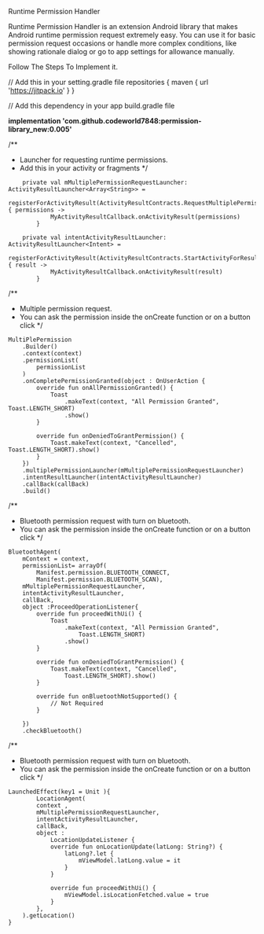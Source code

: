 Runtime Permission Handler

Runtime Permission Handler is an extension Android library that makes Android runtime permission request extremely easy. You can use it for basic permission request occasions or handle more complex conditions, like showing rationale dialog or go to app settings for allowance manually.

Follow The Steps To Implement it.

// Add this in your setting.gradle file
repositories {
			maven { url 'https://jitpack.io' }
		}



// Add this dependency in your app build.gradle file

**implementation 'com.github.codeworld7848:permission-library_new:0.005'**



/**
 * Launcher for requesting runtime permissions.
 * Add this in your activity or fragments
 */
 
```
    private val mMultiplePermissionRequestLauncher: ActivityResultLauncher<Array<String>> =
        registerForActivityResult(ActivityResultContracts.RequestMultiplePermissions()) { permissions ->
            MyActivityResultCallback.onActivityResult(permissions)
        }

    private val intentActivityResultLauncher: ActivityResultLauncher<Intent> =
        registerForActivityResult(ActivityResultContracts.StartActivityForResult()) { result ->
            MyActivityResultCallback.onActivityResult(result)
        }
```




/**
 * Multiple permission request.
 * You can ask the permission inside the onCreate function or on a button click
 */

```
MultiPlePermission
    .Builder()
    .context(context)
    .permissionList(
        permissionList
    )
    .onCompletePermissionGranted(object : OnUserAction {
        override fun onAllPermissionGranted() {
            Toast
                .makeText(context, "All Permission Granted", Toast.LENGTH_SHORT)
                .show()
        }

        override fun onDeniedToGrantPermission() {
            Toast.makeText(context, "Cancelled", Toast.LENGTH_SHORT).show()
        }
    })
    .multiplePermissionLauncher(mMultiplePermissionRequestLauncher)
    .intentResultLauncher(intentActivityResultLauncher)
    .callBack(callBack)
    .build()
```


/**
 * Bluetooth permission request with turn on bluetooth.
 * You can ask the permission inside the onCreate function or on a button click
 */

```
BluetoothAgent(
    mContext = context,
    permissionList= arrayOf(
        Manifest.permission.BLUETOOTH_CONNECT,  
        Manifest.permission.BLUETOOTH_SCAN),
    mMultiplePermissionRequestLauncher,
    intentActivityResultLauncher,
    callBack,
    object :ProceedOperationListener{
        override fun proceedWithUi() {
            Toast
                .makeText(context, "All Permission Granted",
                    Toast.LENGTH_SHORT)
                .show()
        }

        override fun onDeniedToGrantPermission() {
            Toast.makeText(context, "Cancelled",
                Toast.LENGTH_SHORT).show()
        }

        override fun onBluetoothNotSupported() {
            // Not Required
        }

    })   
    .checkBluetooth()
```

/**
 * Bluetooth permission request with turn on bluetooth.
 * You can ask the permission inside the onCreate function or on a button click
 */


```
LaunchedEffect(key1 = Unit ){
        LocationAgent(
        context ,
        mMultiplePermissionRequestLauncher,
        intentActivityResultLauncher,
        callBack,
        object :
            LocationUpdateListener {
            override fun onLocationUpdate(latLong: String?) {
                latLong?.let {
                    mViewModel.latLong.value = it
                }
            }

            override fun proceedWithUi() {
                mViewModel.isLocationFetched.value = true
            }
        },
    ).getLocation()
}
```









